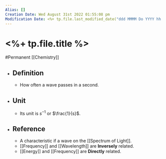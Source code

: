 ```yaml
---
Alias: []
Creation Date: Wed August 31st 2022 01:55:08 pm 
Modification Date: <%+ tp.file.last_modified_date("ddd MMMM Do YYYY hh:mm:ss a") %>
---
```

# <%+ tp.file.title %>
#Permanent [[Chemistry]]

- ## Definition
	- How often a wave passes in a second.
- ## Unit
	- Its unit is $s^{-1}$ or $\frac{1}{s}$.
- ## Reference
	- A characteristic if a wave on the [[Spectrum of Light]].
	- [[Frequency]] and [[Wavelength]] are **Inversely** related.
	- [[Energy]] and [[Frequency]] are **Directly** related.